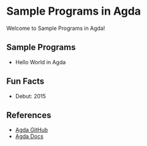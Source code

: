 # Sample Programs in Agda

Welcome to Sample Programs in Agda!

## Sample Programs

- Hello World in Agda

## Fun Facts

- Debut: 2015

## References

- [Agda GitHub](https://github.com/agda/agda)
- [Agda Docs](http://agda.readthedocs.io/en/v2.5.3/)
